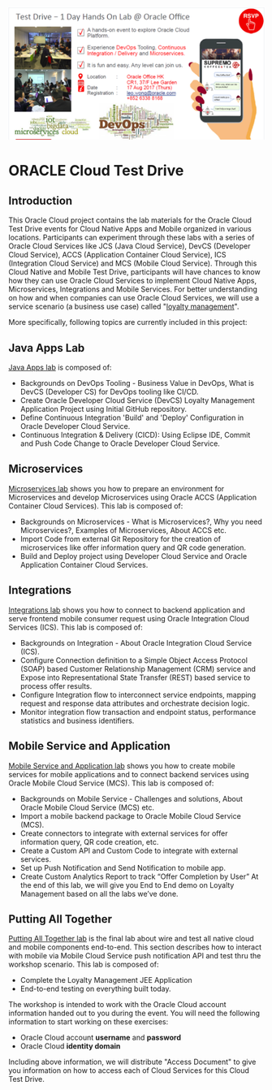 ![](common/images/CTD_introduction.PNG)
---
# ORACLE Cloud Test Drive #

## Introduction ##

This Oracle Cloud project contains the lab materials for the Oracle Cloud Test Drive events for Cloud Native Apps and Mobile organized in various locations. Participants can experiment through these labs with a series of Oracle Cloud Services like JCS (Java Cloud Service), DevCS (Developer Cloud Service), ACCS (Application Container Cloud Service), ICS (Integration Cloud Service) and MCS (Mobile Cloud Service). Through this Cloud Native and Mobile Test Drive, participants will have chances to know how they can use Oracle Cloud Services to implement Cloud Native Apps, Microservices, Integrations and Mobile Services. For better understanding on how and when companies can use Oracle Cloud Services, we will use a service scenario (a business use case) called "[loyalty management](https://github.com/APACTestDrive/CloudNative_Mobile/blob/master/common/scenario/README.md)".   

More specifically, following topics are currently included in this project:

## Java Apps Lab ##
[Java Apps lab](https://github.com/APACTestDrive/CloudNative_Mobile/tree/master/Java%20Apps) is composed of:
+ Backgrounds on DevOps Tooling - Business Value in DevOps, What is DevCS (Developer CS) for DevOps tooling like CI/CD.
+ Create Oracle Developer Cloud Service (DevCS) Loyalty Management Application Project using Initial GitHub repository.
+ Define Continuous Integration 'Build' and 'Deploy' Configuration in Oracle Developer Cloud Service.
+ Continuous Integration & Delivery (CICD): Using Eclipse IDE, Commit and Push Code Change to Oracle Developer Cloud Service.

## Microservices ##
[Microservices lab](https://github.com/APACTestDrive/CloudNative_Mobile/tree/master/Microservices) shows you how to prepare an environment for Microservices and develop Microservices using Oracle ACCS (Application Container Cloud Services). This lab is composed of: 
+ Backgrounds on Microservices - What is Microservices?, Why you need Microservices?, Examples of Microservices, About ACCS etc.
+ Import Code from external Git Repository for the creation of microservices like offer information query and QR code generation.
+ Build and Deploy project using Developer Cloud Service and Oracle Application Container Cloud Services.

## Integrations ##
[Integrations lab](https://github.com/APACTestDrive/CloudNative_Mobile/tree/master/Integrations/short) shows you how to connect to backend application and serve frontend mobile consumer request using Oracle Integration Cloud Services (ICS). This lab is composed of: 
+ Backgrounds on Integration - About Oracle Integration Cloud Service (ICS).
+ Configure Connection definition to a Simple Object Access Protocol (SOAP) based Customer Relationship Management (CRM) service and Expose into Representational State Transfer (REST) based service to process offer results.
+ Configure Integration flow to interconnect service endpoints, mapping request and response data attributes and orchestrate decision logic.
+ Monitor integration flow transaction and endpoint status, performance statistics and business identifiers.

## Mobile Service and Application ##
[Mobile Service and Application lab](https://github.com/APACTestDrive/CloudNative_Mobile/tree/master/Mobile%20Service%20and%20App) shows you how to create mobile services for mobile applications and to connect backend services using Oracle Mobile Cloud Service (MCS). This lab is composed of: 
+ Backgrounds on Mobile Service - Challenges and solutions, About Oracle Mobile Cloud Service (MCS) etc.
+ Import a mobile backend package to Oracle Mobile Cloud Service (MCS).
+ Create connectors to integrate with external services for offer information query, QR code creation, etc.
+ Create a Custom API and Custom Code to integrate with external services.
+ Set up Push Notification and Send Notification to mobile app.
+ Create Custom Analytics Report to track “Offer Completion by User”
At the end of this lab, we will give you End to End demo on Loyalty Management based on all the labs we’ve done. 

## Putting All Together ##
[Putting All Together lab](https://github.com/APACTestDrive/CloudNative_Mobile/tree/master/Putting%20All%20Together) is the final lab about wire and test all native cloud and mobile components end-to-end. This section describes how to interact with mobile via Mobile Cloud Service push notification API and test thru the workshop scenario. This lab is composed of: 
+ Complete the Loyalty Management JEE Application
+ End-to-end testing on everything built today.


The workshop is intended to work with the Oracle Cloud account information handed out to you during the event. You will need the following information to start working on these exercises:

+ Oracle Cloud account **username** and **password**
+ Oracle Cloud **identity domain**

Including above information, we will distribute "Access Document" to give you information on how to access each of Cloud Services for this Cloud Test Drive.
